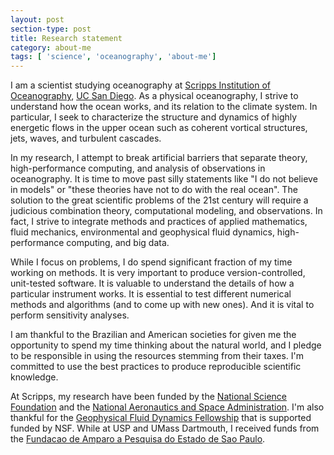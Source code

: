 ```yaml
---
layout: post
section-type: post
title: Research statement
category: about-me
tags: [ 'science', 'oceanography', 'about-me']
---
```


I am a scientist studying oceanography at [Scripps Institution of Oceanography](https://scripps.ucsd.edu),
 [UC San Diego](https://ucsd.edu). As a physical oceanography, I strive to understand how the ocean works,
  and its relation to the climate system. In particular, I seek to characterize the structure and dynamics of highly energetic flows
  in the upper ocean such as coherent vortical structures, jets, waves, and turbulent cascades. 

In my research,  I attempt to break
  artificial barriers that separate theory, high-performance computing, and analysis of observations
  in oceanography. It is time to move past silly statements like "I do not believe in models" or "these theories have not to do with the real ocean". The solution to the great scientific problems of the 21st century will require a judicious combination theory, computational modeling, and observations.  In fact, I strive to integrate methods and practices of applied mathematics, fluid mechanics, environmental and geophysical fluid dynamics, high-performance computing, and big data.

While I focus on problems, I do spend significant fraction of my time working on methods. It is very important to 
 produce version-controlled, unit-tested software. It is valuable to understand the details of how a particular
 instrument works. It is essential to test different numerical methods and algorithms (and to come up with new ones).
  And it is vital to perform sensitivity analyses. 

I am thankful to the Brazilian and American societies for given me the opportunity to spend my time thinking about the natural world, and I pledge to be responsible in using the resources stemming from their taxes. I'm committed to use the best practices to produce reproducible scientific knowledge.

At Scripps, my research have been funded by the [National Science Foundation](http://www.nsf.gov) and the [National Aeronautics and Space Administration](https://www.nasa.gov).  I'm also thankful for the [Geophysical Fluid Dynamics Fellowship](https://www.whoi.edu/gfd/) that is supported funded by NSF. While at USP and UMass Dartmouth, I received funds from the [Fundacao de Amparo a Pesquisa do Estado de Sao Paulo](http://fapesp.br).
